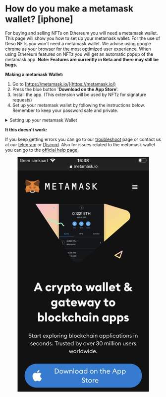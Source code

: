 # How do you make  a metamask wallet? \[iphone]

For buying and selling NFTs on Ethereum you will need a metamask wallet. This page will show you how to set up your metamask wallet. For the use of Deso NFTs you won't need a metamask wallet. We advise using google chrome as your browser for the most optimized user experience. When using Ethereum features on NFTz you will get an automatic popup of the metamask app. **Note: Features are currently in Beta and there may still be bugs.**

**Making a metamask Wallet:**

1. Go to [https://metamask.io/](https://metamask.io/)
2. Press the blue button '**Download on the App Store**'.
3. Install the app. (This extension will be used by NFTz for signature requests)
4. Set up your metamask wallet by following the instructions below. Remember to keep your password safe and private.&#x20;

<details>

<summary>Setting up your metamask Wallet</summary>

1. Press '**Get Started**'.
2. Press '**Create a Wallet'** (If you have a wallet already you can also press 'import wallet')
3. Press '**I** **agree**'.
4. Type and confirm a password, Agree with the Terms of use and press '**Create**'.&#x20;
5. Click **'Next**'.
6. 'Reveal your seed phrase' and write it down somewhere safely. (Never share!)
7. Click '**Next'**.
8. Select your seed phrase in order and press '**Confirm**'.
9. Click '**All Done**'.

Congratulations! You have your very own metamask wallet.

</details>



**It this doesn't work:**

If you keep getting errors you can go to our [troubleshoot](../../troubleshoot/troubleshoot.md) page or contact us at our [telegram](https://t.me/+qdNeX8CYB\_swZTQx) or [Discord](https://discord.gg/jQ34WMMZce). Also for issues related to the metamask wallet you can go to the [official help page](https://support.metamask.io/hc/en-us)[.](https://support.metamask.io/hc/en-us)

<figure><img src="../../.gitbook/assets/Iphone.jpg" alt=""><figcaption></figcaption></figure>

